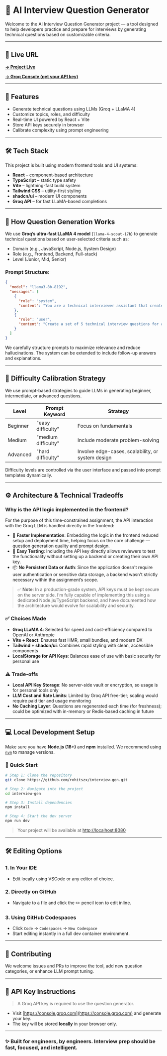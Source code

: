 
# 🧠 AI Interview Question Generator

Welcome to the AI Interview Question Generator project — a tool designed to help developers practice and prepare for interviews by generating technical questions based on customizable criteria.

---

## 🔗 Live URL

**[→ Project Live ](https://your-live-url.com)**  

**[→ Groq Console (get your API key)](https://console.groq.com)**

---

## 🚀 Features

- Generate technical questions using LLMs (Groq + LLaMA 4)
- Customize topics, roles, and difficulty
- Real-time UI powered by React + Vite
- Store API keys securely in browser
- Calibrate complexity using prompt engineering

---

## 🛠️ Tech Stack

This project is built using modern frontend tools and UI systems:

- **React** – component-based architecture
- **TypeScript** – static type safety
- **Vite** – lightning-fast build system
- **Tailwind CSS** – utility-first styling
- **shadcn/ui** – modern UI components
- **Groq API** – for fast LLaMA-based completions

---

## 🧠 How Question Generation Works

We use **Groq’s ultra-fast LLaMA 4 model** (`llama-4-scout-17b`) to generate technical questions based on user-selected criteria such as:

- Domain (e.g., JavaScript, Node.js, System Design)
- Role (e.g., Frontend, Backend, Full-stack)
- Level (Junior, Mid, Senior)

### Prompt Structure:
```json
{
  "model": "llama3-8b-8192",
  "messages": [
    {
      "role": "system",
      "content": "You are a technical interviewer assistant that creates questions for technical interviews. Format your response as JSON without any explanation. Follow the structure exactly."
    },
    {
      "role": "user",
      "content": "Create a set of 5 technical interview questions for a ${experienceLevel} ${sanitizedRole} with skills in ${sanitizedSkills}.\n\nFor each question:\n1. The question should test the knowledge appropriate for the ${experienceLevel} level\n2. Include 3-5 specific evaluation criteria for each question\n3. Categorize the question based on the skill it primarily tests\n\nFormat the response as a JSON object:\n{\n  \"questions\": [\n    {\n      \"id\": \"1\",\n      \"question\": \"Your question here\",\n      \"difficulty\": \"${experienceLevel}\",\n      \"evaluationCriteria\": [\"Criterion 1\", \"Criterion 2\", \"Criterion 3\"],\n      \"category\": \"Specific skill being tested\"\n    }\n  ]\n}"
    }
  ]
}

```

We carefully structure prompts to maximize relevance and reduce hallucinations. The system can be extended to include follow-up answers and explanations.

---

## 🎯 Difficulty Calibration Strategy

We use prompt-based strategies to guide LLMs in generating beginner, intermediate, or advanced questions.

| Level    | Prompt Keyword      | Strategy                                          |
| -------- | ------------------- | ------------------------------------------------- |
| Beginner | "easy difficulty"   | Focus on fundamentals                             |
| Medium   | "medium difficulty" | Include moderate problem-solving                  |
| Advanced | "hard difficulty"   | Involve edge-cases, scalability, or system design |

Difficulty levels are controlled via the user interface and passed into prompt templates dynamically.

---


## ⚙️ Architecture & Technical Tradeoffs

### Why is the API logic implemented in the frontend?

For the purpose of this time-constrained assignment, the API interaction with the Groq LLM is handled directly in the frontend:

* 🚀 **Faster Implementation**: Embedding the logic in the frontend reduced setup and deployment time, helping focus on the core challenge — question generation quality and prompt design.
* 🧪 **Easy Testing**: Including the API key directly allows reviewers to test the functionality without setting up a backend or creating their own API key.
* 📦 **No Persistent Data or Auth**: Since the application doesn't require user authentication or sensitive data storage, a backend wasn't strictly necessary within the assignment’s scope.

> ✅ **Note**: In a production-grade system, API keys must be kept secure on the server side. I’m fully capable of implementing this using a dedicated Node.js/TypeScript backend, and have documented how the architecture would evolve for scalability and security.


### ✅ Choices Made

* **Groq LLaMA 4**: Selected for speed and cost-efficiency compared to OpenAI or Anthropic
* **Vite + React**: Ensures fast HMR, small bundles, and modern DX
* **Tailwind + shadcn/ui**: Combines rapid styling with clean, accessible components
* **LocalStorage for API Keys**: Balances ease of use with basic security for personal use

### ⚠️ Trade-offs

* **Local API Key Storage**: No server-side vault or encryption, so usage is for personal tools only
* **LLM Cost and Rate Limits**: Limited by Groq API free-tier; scaling would require paid tier and usage monitoring
* **No Caching Layer**: Questions are regenerated each time (for freshness); could be optimized with in-memory or Redis-based caching in future

---

## 💻 Local Development Setup

Make sure you have **Node.js (18+)** and **npm** installed. We recommend using [`nvm`](https://github.com/nvm-sh/nvm#installing-and-updating) to manage versions.

### 🧪 Quick Start

```bash
# Step 1: Clone the repository
git clone https://github.com/rohitszx/interview-gen.git

# Step 2: Navigate into the project
cd interview-gen

# Step 3: Install dependencies
npm install

# Step 4: Start the dev server
npm run dev
```

> Your project will be available at [http://localhost:8080](http://localhost:8080)

---

## 🛠️ Editing Options

### 1. **In Your IDE**

* Edit locally using VSCode or any editor of choice.

### 2. **Directly on GitHub**

* Navigate to a file and click the ✏️ pencil icon to edit inline.

### 3. **Using GitHub Codespaces**

* Click `Code` → `Codespaces` → `New Codespace`
* Start editing instantly in a full dev container environment.

---

## 🧩 Contributing

We welcome issues and PRs to improve the tool, add new question categories, or enhance LLM prompt tuning.

---

## 🔐 API Key Instructions

> A Groq API key is required to use the question generator.

* Visit [https://console.groq.com](https://console.groq.com) and generate your key.
* The key will be stored **locally** in your browser only.

---


### ✨ Built for engineers, by engineers. Interview prep should be fast, focused, and intelligent.



